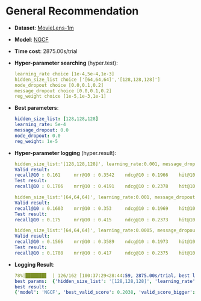 # General Recommendation

- **Dataset**: [MovieLens-1m](../../md/ml-1m_general.md)

- **Model**: [NGCF](https://recbole.io/docs/user_guide/model/general/ngcf.html)

- **Time cost**: 2875.00s/trial

- **Hyper-parameter searching** (hyper.test):

  ```yaml
  learning_rate choice [1e-4,5e-4,1e-3] 
  hidden_size_list choice ['[64,64,64]','[128,128,128]'] 
  node_dropout choice [0.0,0.1,0.2] 
  message_dropout choice [0.0,0.1,0.2] 
  reg_weight choice [1e-5,1e-3,1e-1]
  ```

- **Best parameters**:

  ```yaml
  hidden_size_list: [128,128,128]  
  learning_rate: 5e-4  
  message_dropout: 0.0  
  node_dropout: 0.0  
  reg_weight: 1e-5
  ```

- **Hyper-parameter logging** (hyper.result):

  ```yaml
  hidden_size_list:'[128,128,128]', learning_rate:0.001, message_dropout:0.2, node_dropout:0.0, reg_weight:1e-05
  Valid result:
  recall@10 : 0.161     mrr@10 : 0.3542    ndcg@10 : 0.1966    hit@10 : 0.7016    precision@10 : 0.1467
  Test result:
  recall@10 : 0.1766    mrr@10 : 0.4191    ndcg@10 : 0.2378    hit@10 : 0.7258    precision@10 : 0.1774

  hidden_size_list:'[64,64,64]', learning_rate:0.001, message_dropout:0.1, node_dropout:0.0, reg_weight:0.1
  Valid result:
  recall@10 : 0.1603    mrr@10 : 0.353     ndcg@10 : 0.1969    hit@10 : 0.6955    precision@10 : 0.1465
  Test result:
  recall@10 : 0.175     mrr@10 : 0.415     ndcg@10 : 0.2373    hit@10 : 0.7224    precision@10 : 0.1776

  hidden_size_list:'[64,64,64]', learning_rate:0.0005, message_dropout:0.2, node_dropout:0.0, reg_weight:1e-05
  Valid result:
  recall@10 : 0.1566    mrr@10 : 0.3589    ndcg@10 : 0.1973    hit@10 : 0.6929    precision@10 : 0.1466
  Test result:
  recall@10 : 0.1708    mrr@10 : 0.417     ndcg@10 : 0.2375    hit@10 : 0.7159    precision@10 : 0.1781
  ```

- **Logging Result**:

  ```yaml
  78%|███████▊  | 126/162 [100:37:29<28:44:59, 2875.00s/trial, best loss: -0.2038]
  best params:  {'hidden_size_list': '[128,128,128]', 'learning_rate': 0.0005, 'message_dropout': 0.0, 'node_dropout': 0.0, 'reg_weight': 1e-05}
  best result: 
  {'model': 'NGCF', 'best_valid_score': 0.2038, 'valid_score_bigger': True, 'best_valid_result': OrderedDict([('recall@10', 0.1639), ('mrr@10', 0.3661), ('ndcg@10', 0.2038), ('hit@10', 0.7104), ('precision@10', 0.1517)]), 'test_result': OrderedDict([('recall@10', 0.18), ('mrr@10', 0.4344), ('ndcg@10', 0.2494), ('hit@10', 0.7331), ('precision@10', 0.1845)])}
  ```
